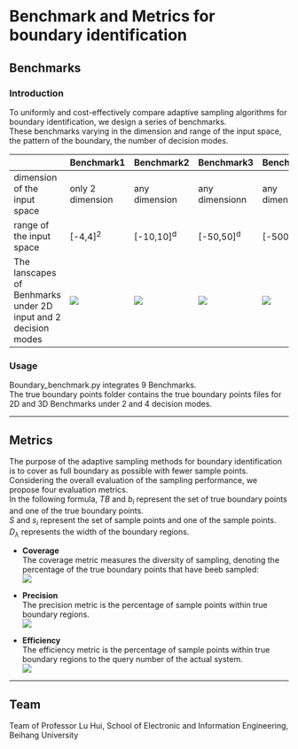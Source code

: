 # Benchmark and Metrics for boundary identification
## Benchmarks
### Introduction
To uniformly and cost-effectively compare adaptive sampling algorithms for boundary identification, we design a series of benchmarks.\
These benchmarks varying in the dimension and range of the input space, the pattern of the boundary, the number of decision modes.

|                                                                     | **Benchmark1** | **Benchmark2**| **Benchmark3**|**Benchmark4**| **Benchmark5** | **Benchmark6**| **Benchmark7**| **Benchmark8**| **Benchmark9** |
|---------------------------------------------------------------------| ------- |---------------------------------|----------------------------------|--------------------------------|----------------------------------|----------------------------------|------------------------------|----------------------------------|----------------|
| dimension of the input space |only 2 dimension|any dimension|any dimensionn|any dimension|only 2 dimension|only 2 dimension|any dimension|only 2 dimension|any dimension|
| range of the input space |[-4,4]<sup>2</sup>|[-10,10]<sup>d</sup>|[-50,50]<sup>d</sup>|[-500,500]<sup>d</sup>| [-10,10]<sup>2</sup>|[-50,50]<sup>2</sup>|[-10,10]<sup>d</sup>| [-20,20]<sup>2</sup>|[-50,50]<sup>d</sup>|
| The lanscapes of Benhmarks <br/>under 2D input and 2 decision modes |![](https://github.com/Wangshiqi6/Benchmarks-for-boundary-identification/blob/main/pictures/Benchmark1.jpg) | ![](https://github.com/Wangshiqi6/Benchmarks-for-boundary-identification/blob/main/pictures/Benchmark2.jpg) | ![](https://github.com/Wangshiqi6/Benchmarks-for-boundary-identification/blob/main/pictures/Benchmark3.jpg) | ![](https://github.com/Wangshiqi6/Benchmarks-for-boundary-identification/blob/main/pictures/Benchmark4.jpg) | ![](https://github.com/Wangshiqi6/Benchmarks-for-boundary-identification/blob/main/pictures/Benchmark5.jpg) | ![](https://github.com/Wangshiqi6/Benchmarks-for-boundary-identification/blob/main/pictures/Benchmark6.jpg) | ![](https://github.com/Wangshiqi6/Benchmarks-for-boundary-identification/blob/main/pictures/Benchmark7.jpg) | ![](https://github.com/Wangshiqi6/Benchmarks-for-boundary-identification/blob/main/pictures/Benchmark8.jpg) |![](https://github.com/Wangshiqi6/Benchmarks-for-boundary-identification/blob/main/pictures/Benchmark9.jpg)



### Usage
Boundary_benchmark.py integrates 9 Benchmarks.\
The true boundary points folder contains the true boundary points files for 2D and 3D Benchmarks under 2 and 4 decision modes.

---
## Metrics
The purpose of the adaptive sampling methods for boundary identification is to cover as full boundary as possible with fewer sample points.
Considering the overall evaluation of the sampling performance, we propose four evaluation metrics.\
In the following formula, *TB* and *b<sub>i</sub>* represent the set of true boundary points and one of the true boundary points.\
*S* and *s<sub>i</sub>* represent the set of sample points and one of the sample points.\
*D<sub>$\lambda$</sub>* represents the width of the boundary regions. 

*  **Coverage**\
The coverage metric measures the diversity of sampling, denoting the percentage of the true boundary points that have beeb sampled:\
![](https://github.com/Wangshiqi6/Benchmarks-for-boundary-identification/blob/main/pictures/cov.png)


* **Precision**\
The precision metric is the percentage of sample points within true boundary regions.\
![](https://github.com/Wangshiqi6/Benchmarks-for-boundary-identification/blob/main/pictures/pre.png)


* **Efficiency**\
The efficiency metric is the percentage of sample points within true boundary regions to the query number of the actual system.\
![](https://github.com/Wangshiqi6/Benchmarks-for-boundary-identification/blob/main/pictures/eff.png)

---
## Team
Team of Professor Lu Hui, School of Electronic and Information Engineering, Beihang University
